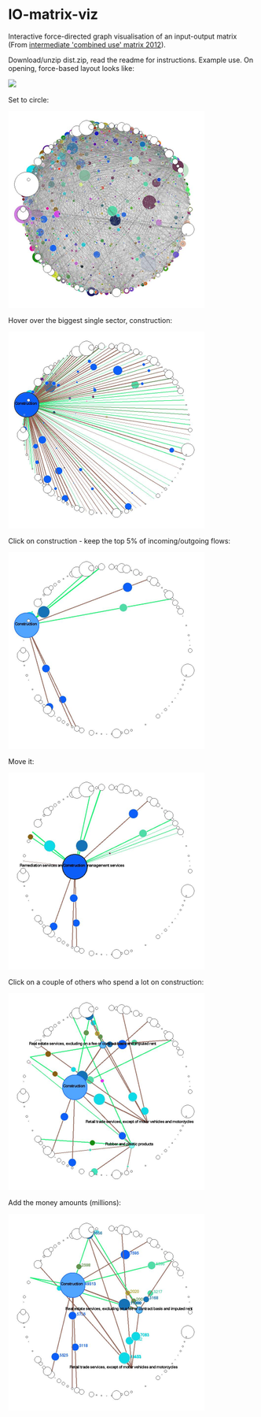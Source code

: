 IO-matrix-viz
=============

Interactive force-directed graph visualisation of an input-output matrix (From [intermediate 'combined use' matrix 2012]( http://www.ons.gov.uk/ons/publications/re-reference-tables.html?edition=tcm%3A77-379304)). 

Download/unzip dist.zip, read the readme for instructions. Example use. On opening, force-based layout looks like:

<img src="http://danolner.github.io/IO-matrix-viz/images/MonNov2418_18_34GMT2014_KeyPrint_IOMatrix-0173.jpeg" width="400"/>

Set to circle:

<img src="https://github.com/DanOlner/IO-matrix-viz/blob/gh-pages/images/MonNov2418_18_40GMT2014_KeyPrint_IOMatrix-0277.jpeg" width="400"/>

Hover over the biggest single sector, construction:

<img src="https://github.com/DanOlner/IO-matrix-viz/blob/gh-pages/images/MonNov2418_18_45GMT2014_KeyPrint_IOMatrix-0537.jpeg" width="400"/>

Click on construction - keep the top 5% of incoming/outgoing flows:

<img src="https://github.com/DanOlner/IO-matrix-viz/blob/gh-pages/images/MonNov2418_18_52GMT2014_KeyPrint_IOMatrix-0953.jpeg" width="400"/>

Move it:

<img src="https://github.com/DanOlner/IO-matrix-viz/blob/gh-pages/images/MonNov2418_18_55GMT2014_KeyPrint_IOMatrix-1146.jpeg" width="400"/>

Click on a couple of others who spend a lot on construction:

<img src="https://github.com/DanOlner/IO-matrix-viz/blob/gh-pages/images/MonNov2418_19_24GMT2014_KeyPrint_IOMatrix-2855.jpeg" width="400"/>

Add the money amounts (millions):

<img src="https://github.com/DanOlner/IO-matrix-viz/blob/gh-pages/images/MonNov2418_37_16GMT2014_KeyPrint_IOMatrix-3117.jpeg" width="400"/>
